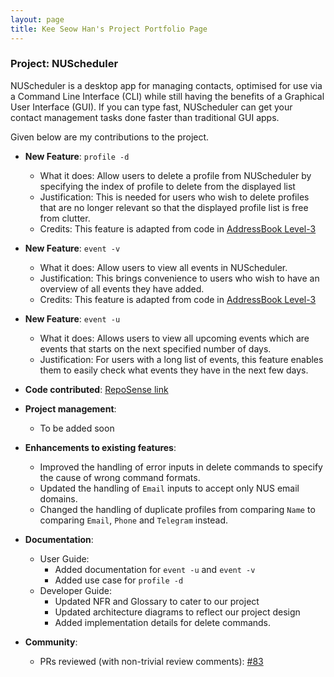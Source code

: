 ```yaml
---
layout: page
title: Kee Seow Han's Project Portfolio Page
---
```


<div markdown="block" class="no-num">

### Project: NUScheduler

NUScheduler is a desktop app for managing contacts, optimised for use via a Command Line Interface (CLI) while
still having the benefits of a Graphical User Interface (GUI). If you can type fast, NUScheduler can get your
contact management tasks done faster than traditional GUI apps.

Given below are my contributions to the project.

* **New Feature**: `profile -d`
  * What it does:
    Allow users to delete a profile from NUScheduler by specifying the index of profile to delete from the displayed list
  * Justification:
    This is needed for users who wish to delete profiles that are no longer relevant so that the displayed profile list is free from clutter.
  * Credits: This feature is adapted from code in [AddressBook Level-3](https://github.com/se-edu/addressbook-level3)

* **New Feature**: `event -v`
  * What it does:
    Allow users to view all events in NUScheduler. 
  * Justification:
    This brings convenience to users who wish to have an overview of all events they have added.
  * Credits: This feature is adapted from code in [AddressBook Level-3](https://github.com/se-edu/addressbook-level3)

* **New Feature**: `event -u`
  * What it does:
    Allows users to view all upcoming events which are events that starts on the next specified number of days.
  * Justification:
    For users with a long list of events, this feature enables them to easily check what events they have in the next few days.

* **Code contributed**: [RepoSense link](https://nus-cs2103-ay2223s1.github.io/tp-dashboard/?search=kshan29&breakdown=true)

* **Project management**:
  * To be added soon

* **Enhancements to existing features**:
  * Improved the handling of error inputs in delete commands to specify the cause of wrong command formats.
  * Updated the handling of `Email` inputs to accept only NUS email domains.
  * Changed the handling of duplicate profiles from comparing `Name` to comparing `Email`, `Phone` and `Telegram` instead.

* **Documentation**:
  * User Guide:
    * Added documentation for `event -u` and `event -v`
    * Added use case for  `profile -d`
  * Developer Guide:
    * Updated NFR and Glossary to cater to our project
    * Updated architecture diagrams to reflect our project design
    * Added implementation details for delete commands.

* **Community**:
  * PRs reviewed (with non-trivial review comments): 
    [#83](https://github.com/AY2223S1-CS2103T-T17-3/tp/pull/83)


</div>
